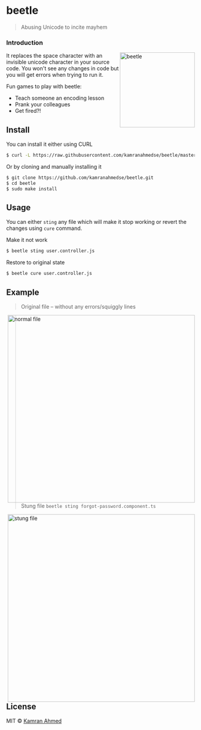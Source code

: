 # beetle

> Abusing Unicode to incite mayhem

### Introduction

<img alt="beetle" align="right" width="200"
     src="https://i.imgur.com/7yyn7b3.jpg" />
     
It replaces the space character with an invisible unicode character in your source code. You won't see any changes in code but you will get errors when trying to run it.

Fun games to play with beetle:

- Teach someone an encoding lesson
- Prank your colleagues
- Get fired?!

## Install

You can install it either using CURL

```bash
$ curl -L https://raw.githubusercontent.com/kamranahmedse/beetle/master/installer.sh | sudo sh
```

Or by cloning and manually installing it

```bash
$ git clone https://github.com/kamranahmedse/beetle.git
$ cd beetle
$ sudo make install
```

## Usage

You can either `sting` any file which will make it stop working or revert the changes using `cure` command. 

Make it not work

```bash
$ beetle sting user.controller.js
```
Restore to original state

```bash
$ beetle cure user.controller.js
```

## Example

> Original file – without any errors/squiggly lines

<img alt="normal file" align="right" height="500" src="https://i.imgur.com/XpdPamr.png" />

> Stung file `beetle sting forgot-password.component.ts`

<img alt="stung file" align="right" height="500" src="https://i.imgur.com/zMtq0o5.png" />

## License

MIT © [Kamran Ahmed](http://kamranahmed.info)

